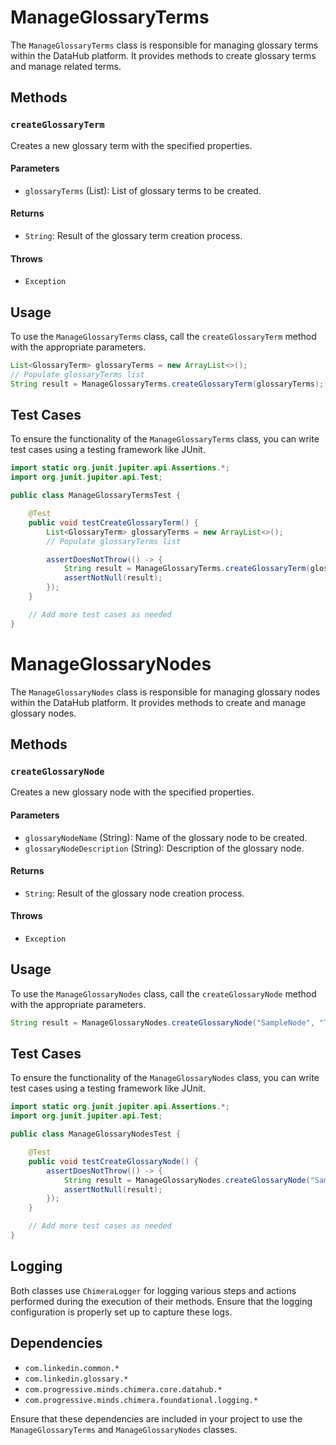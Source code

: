 # ManageGlossaryTerms

The `ManageGlossaryTerms` class is responsible for managing glossary terms within the DataHub platform. It provides methods to create glossary terms and manage related terms.

## Methods

### `createGlossaryTerm`

Creates a new glossary term with the specified properties.

#### Parameters

- `glossaryTerms` (List<GlossaryTerm>): List of glossary terms to be created.

#### Returns

- `String`: Result of the glossary term creation process.

#### Throws

- `Exception`

## Usage

To use the `ManageGlossaryTerms` class, call the `createGlossaryTerm` method with the appropriate parameters.

```java
List<GlossaryTerm> glossaryTerms = new ArrayList<>();
// Populate glossaryTerms list
String result = ManageGlossaryTerms.createGlossaryTerm(glossaryTerms);
```

## Test Cases

To ensure the functionality of the `ManageGlossaryTerms` class, you can write test cases using a testing framework like JUnit.

```java
import static org.junit.jupiter.api.Assertions.*;
import org.junit.jupiter.api.Test;

public class ManageGlossaryTermsTest {

    @Test
    public void testCreateGlossaryTerm() {
        List<GlossaryTerm> glossaryTerms = new ArrayList<>();
        // Populate glossaryTerms list

        assertDoesNotThrow(() -> {
            String result = ManageGlossaryTerms.createGlossaryTerm(glossaryTerms);
            assertNotNull(result);
        });
    }

    // Add more test cases as needed
}
```

# ManageGlossaryNodes

The `ManageGlossaryNodes` class is responsible for managing glossary nodes within the DataHub platform. It provides methods to create and manage glossary nodes.

## Methods

### `createGlossaryNode`

Creates a new glossary node with the specified properties.

#### Parameters

- `glossaryNodeName` (String): Name of the glossary node to be created.
- `glossaryNodeDescription` (String): Description of the glossary node.

#### Returns

- `String`: Result of the glossary node creation process.

#### Throws

- `Exception`

## Usage

To use the `ManageGlossaryNodes` class, call the `createGlossaryNode` method with the appropriate parameters.

```java
String result = ManageGlossaryNodes.createGlossaryNode("SampleNode", "This is a sample glossary node.");
```

## Test Cases

To ensure the functionality of the `ManageGlossaryNodes` class, you can write test cases using a testing framework like JUnit.

```java
import static org.junit.jupiter.api.Assertions.*;
import org.junit.jupiter.api.Test;

public class ManageGlossaryNodesTest {

    @Test
    public void testCreateGlossaryNode() {
        assertDoesNotThrow(() -> {
            String result = ManageGlossaryNodes.createGlossaryNode("SampleNode", "This is a sample glossary node.");
            assertNotNull(result);
        });
    }

    // Add more test cases as needed
}
```

## Logging

Both classes use `ChimeraLogger` for logging various steps and actions performed during the execution of their methods. Ensure that the logging configuration is properly set up to capture these logs.

## Dependencies

- `com.linkedin.common.*`
- `com.linkedin.glossary.*`
- `com.progressive.minds.chimera.core.datahub.*`
- `com.progressive.minds.chimera.foundational.logging.*`

Ensure that these dependencies are included in your project to use the `ManageGlossaryTerms` and `ManageGlossaryNodes` classes.